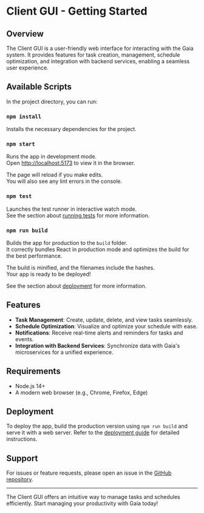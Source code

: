 # Client GUI - Getting Started

## Overview
The Client GUI is a user-friendly web interface for interacting with the Gaia system. It provides features for task creation, management, schedule optimization, and integration with backend services, enabling a seamless user experience.

## Available Scripts

In the project directory, you can run:

### `npm install`

Installs the necessary dependencies for the project.

### `npm start`

Runs the app in development mode.  
Open [http://localhost:5173](http://localhost:5173) to view it in the browser.  

The page will reload if you make edits.  
You will also see any lint errors in the console.

### `npm test`

Launches the test runner in interactive watch mode.  
See the section about [running tests](https://facebook.github.io/create-react-app/docs/running-tests) for more information.

### `npm run build`

Builds the app for production to the `build` folder.  
It correctly bundles React in production mode and optimizes the build for the best performance.  

The build is minified, and the filenames include the hashes.  
Your app is ready to be deployed!  

See the section about [deployment](https://facebook.github.io/create-react-app/docs/deployment) for more information.

## Features

- **Task Management**: Create, update, delete, and view tasks seamlessly.
- **Schedule Optimization**: Visualize and optimize your schedule with ease.
- **Notifications**: Receive real-time alerts and reminders for tasks and events.
- **Integration with Backend Services**: Synchronize data with Gaia's microservices for a unified experience.

## Requirements

- Node.js 14+
- A modern web browser (e.g., Chrome, Firefox, Edge)

## Deployment

To deploy the app, build the production version using `npm run build` and serve it with a web server. Refer to the [deployment guide](https://facebook.github.io/create-react-app/docs/deployment) for detailed instructions.

## Support

For issues or feature requests, please open an issue in the [GitHub repository](https://github.com/your-repo/Client-GUI).

---

The Client GUI offers an intuitive way to manage tasks and schedules efficiently. Start managing your productivity with Gaia today!

